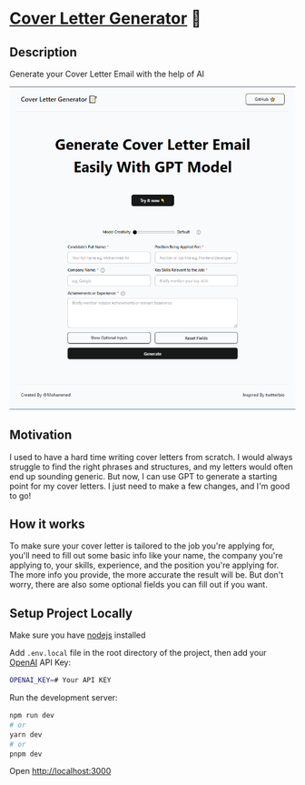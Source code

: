 # [Cover Letter Generator](https://cover-letter-email-generator.vercel.app/) 📝

## Description

Generate your Cover Letter Email with the help of AI

![Page screenshot](/public/page-screenshot.png)

## Motivation

I used to have a hard time writing cover letters from scratch. I would always struggle to find the right phrases and structures, and my letters would often end up sounding generic. But now, I can use GPT to generate a starting point for my cover letters. I just need to make a few changes, and I'm good to go!

## How it works

To make sure your cover letter is tailored to the job you're applying for, you'll need to fill out some basic info like your name, the company you're applying to, your skills, experience, and the position you're applying for. The more info you provide, the more accurate the result will be. But don't worry, there are also some optional fields you can fill out if you want.

## Setup Project Locally

Make sure you have [nodejs](https://nodejs.org) installed

Add `.env.local` file in the root directory of the project, then add your [OpenAI](https://platform.openai.com/account/api-keys) API Key:

```bash
OPENAI_KEY=# Your API KEY

```

Run the development server:

```bash
npm run dev
# or
yarn dev
# or
pnpm dev
```

Open [http://localhost:3000](http://localhost:3000)
